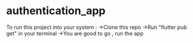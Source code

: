 # authentication_app

To run this project into your system :
->Clone this repo
->Run "flutter pub get" in your terminal
->You are good to go , run the app
